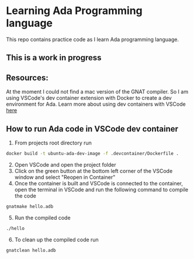 # Learning Ada Programming language

This repo contains practice code as I learn Ada programming language. 

## This is a work in progress

## Resources:
At the moment I could not find a mac version of the GNAT compiler. So I am using VSCode's dev container extension with Docker to create a dev environment for Ada. Learn more about using dev containers with VSCode [here](https://code.visualstudio.com/docs/devcontainers/containers)

## How to run Ada code in VSCode dev container
1. From projects root directory run 
```bash
docker build -t ubuntu-ada-dev-image -f .devcontainer/Dockerfile .
```
2. Open VSCode and open the project folder
3. Click on the green button at the bottom left corner of the VSCode window and select "Reopen in Container"
4. Once the container is built and VSCode is connected to the container, open the terminal in VSCode and run the following command to compile the code
```bash
gnatmake hello.adb
```
5. Run the compiled code
```bash
./hello
```
6. To clean up the compiled code run
```bash
gnatclean hello.adb
```